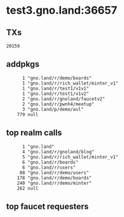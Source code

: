 # test3.gno.land:36657

## TXs
```
20159
```

## addpkgs
```
      1 "gno.land/r/demo/boards"
      1 "gno.land/r/rich_wallet/minter_v1"
      1 "gno.land/r/test1/v1v1"
      1 "gno.land/r/test1/v1v2"
      2 "gno.land/r/gnoland/faucetv2"
      2 "gno.land/r/pwnh4/meetup"
      3 "gno.land/p/demo/avl"
    779 null
```

## top realm calls
```
      1 "gno.land"
      4 "gno.land/r/gnoland/blog"
      5 "gno.land/r/rich_wallet/minter_v1"
      6 "gno.land/r/boards"
      6 "gno.land/r/users"
     88 "gno.land/r/demo/users"
    178 "gno.land/r/demo/boards"
    240 "gno.land/r/demo/minter"
    262 null
```

## top faucet requesters
```
```

